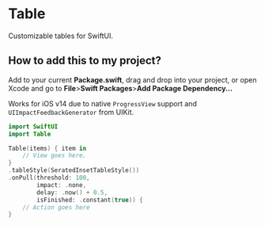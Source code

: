 # Table

Customizable tables for SwiftUI.

## How to add this to my project?
Add to your current **Package.swift**, drag and drop into your project, or open Xcode and go to **File**>**Swift Packages**>**Add Package Dependency...**

Works for iOS v14 due to native `ProgressView` support and `UIImpactFeedbackGenerator` from UIKit.

```swift
import SwiftUI
import Table

Table(items) { item in
    // View goes here.
}
.tableStyle(SeratedInsetTableStyle())
.onPull(threshold: 100,
        impact: .none,
        delay: .now() + 0.5,
        isFinished: .constant(true)) {
    // Action goes here
}
```

